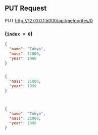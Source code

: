 
## PUT Request

PUT  http://127.0.0.1:5000/api/meteorites/0

###  (`index = 0`)
```json
{
  "name": "Tokyo",
  "mass": 11000,
  "year": 1986
}


{
  "mass": 21000,
  "year": 1990
}



{
  "name": "Tokyo",
  "mass": 21000,
  "year": 1990
}
